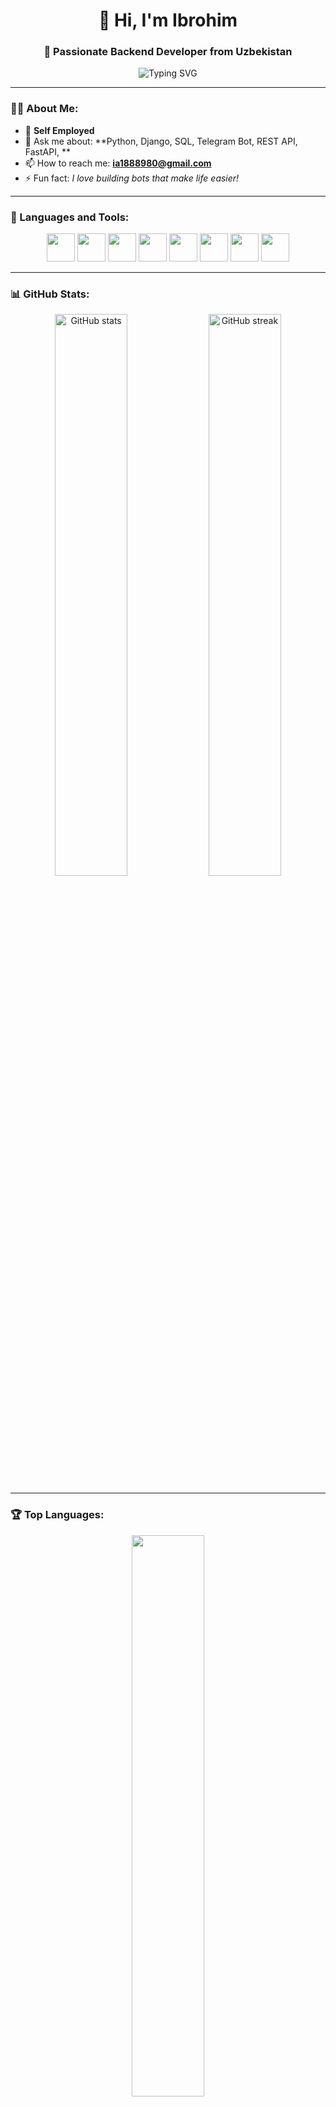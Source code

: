 <h1 align="center">👋 Hi, I'm Ibrohim</h1>
<h3 align="center">🚀 Passionate Backend Developer from Uzbekistan</h3>

<p align="center">
  <img src="https://readme-typing-svg.herokuapp.com?font=Fira+Code&weight=600&size=22&pause=1000&color=00BFFF&center=true&vCenter=true&width=500&lines=Backend+Developer;Python+Django+Enthusiast;FastAPI+and+REST+API+Builder;Loves+Clean+Code+%26+Automation" alt="Typing SVG" />
</p>

---

### 👨‍💻 About Me:
- 💼 **Self Employed**
- 💬 Ask me about: **Python, Django, SQL,  Telegram Bot, REST API, FastAPI, **
- 📫 How to reach me: **ia1888980@gmail.com**
- ⚡ Fun fact: *I love building bots that make life easier!*

---

### 🧰 Languages and Tools:
<p align="center">
  <img src="https://cdn.jsdelivr.net/gh/devicons/devicon/icons/python/python-original.svg" width="45" height="45"/>
  <img src="https://cdn.jsdelivr.net/gh/devicons/devicon/icons/django/django-plain.svg" width="45" height="45"/>
  <img src="https://cdn.jsdelivr.net/gh/devicons/devicon/icons/postgresql/postgresql-original.svg" width="45" height="45"/>
  <img src="https://cdn.jsdelivr.net/gh/devicons/devicon/icons/sqlite/sqlite-original.svg" width="45" height="45"/>
  <img src="https://cdn.jsdelivr.net/gh/devicons/devicon/icons/html5/html5-original.svg" width="45" height="45"/>
  <img src="https://cdn.jsdelivr.net/gh/devicons/devicon/icons/css3/css3-original.svg" width="45" height="45"/>
  <img src="https://cdn.jsdelivr.net/gh/devicons/devicon/icons/git/git-original.svg" width="45" height="45"/>
  <img src="https://cdn.jsdelivr.net/gh/devicons/devicon/icons/github/github-original.svg" width="45" height="45"/>
</p>

---

### 📊 GitHub Stats:
<p align="center">
  <img src="https://github-readme-stats.vercel.app/api?username=ibrohim0811&show_icons=true&theme=tokyonight" alt="GitHub stats" width="48%"/>
  <img src="https://github-readme-streak-stats.herokuapp.com/?user=ibrohim0811&theme=tokyonight" alt="GitHub streak" width="48%"/>
</p>

---

### 🏆 Top Languages:
<p align="center">
  <img src="https://github-readme-stats.vercel.app/api/top-langs/?username=ibrohim0117&layout=compact&theme=tokyonight" width="48%" />
</p>

---

### 🌐 Connect with Me:
<p align="center">
  <a href="mailto:ibrohim.dev.uz@gmail.com"><img src="https://img.shields.io/badge/Gmail-D14836?style=for-the-badge&logo=gmail&logoColor=white" /></a>
  <a href="https://t.me/ibrohim_dev"><img src="https://img.shields.io/badge/Telegram-2CA5E0?style=for-the-badge&logo=telegram&logoColor=white" /></a>
  <a href="https://github.com/ibrohim0811"><img src="https://img.shields.io/badge/GitHub-100000?style=for-the-badge&logo=github&logoColor=white" /></a>
</p>


<p align="center">
  <picture>
    <source media="(prefers-color-scheme: dark)" srcset="https://raw.githubusercontent.com/ibrohim0117/ibrohim0117/output/github-snake-dark.svg" />
    <source media="(prefers-color-scheme: light)" srcset="https://raw.githubusercontent.com/ibrohim0117/ibrohim0117/output/github-snake.svg" />
    <img alt="github-snake" src="https://raw.githubusercontent.com/ibrohim0117/ibrohim0117/output/github-snake.svg" />
  </picture>
</p>
---

<p align="center">
  <img src="https://komarev.com/ghpvc/?username=ibrohim0811&label=Profile+Views&color=blueviolet&style=flat-square" alt="Profile views"/>
</p>

---

> 💡 *“Code is like humor. When you have to explain it, it’s bad.”* – Cory House
